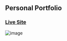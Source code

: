 ## Personal Portfolio

### [Live Site](anubhavadhikari.tech)

![image](https://github.com/anubhav1206/portfolio/assets/53504460/fa59d4f4-15e4-437b-8246-2e3e1aeaab75)


